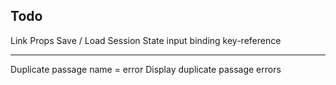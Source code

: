 ## Todo

Link Props
Save / Load
Session State
input binding
key-reference

---

Duplicate passage name = error
Display duplicate passage errors
